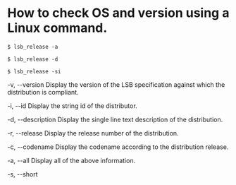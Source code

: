 # How to check OS and version using a Linux command.

```{r, engine='bash', count_lines}
$ lsb_release -a

$ lsb_release -d

$ lsb_release -si
```

-v, --version
Display the version of the LSB specification against which the distribution is compliant.

-i, --id
Display the string id of the distributor.

-d, --description
Display the single line text description of the distribution.

-r, --release
Display the release number of the distribution.

-c, --codename
Display the codename according to the distribution release.

-a, --all
Display all of the above information.

-s, --short